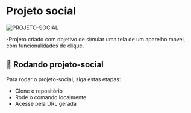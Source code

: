 # Projeto social

![PROJETO-SOCIAL](https://github.com/diegoramosds/projeto-social/assets/140274064/29f25155-0b33-4ea5-8896-3427b7c3ebdc)

-Projeto criado com objetivo de simular uma tela de um aparelho móvel, com funcionalidades de clique.


## 🚀 Rodando projeto-social

Para rodar o projeto-social, siga estas etapas:

- Clone o repositório
- Rode o comando localmente
- Acesse pela URL gerada






